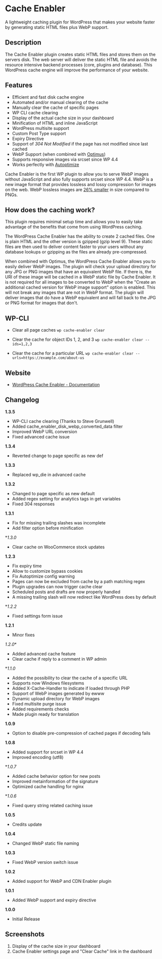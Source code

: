 # Cache Enabler
A lightweight caching plugin for WordPress that makes your website faster by generating static HTML files plus WebP support.

## Description

The Cache Enabler plugin creates static HTML files and stores them on the servers disk. The web server will deliver the static HTML file and avoids the resource intensive backend processes (core, plugins and database). This WordPress cache engine will improve the performance of your website.

## Features 
* Efficient and fast disk cache engine
* Automated and/or manual clearing of the cache
* Manually clear the cache of specific pages
* WP CLI cache clearing
* Display of the actual cache size in your dashboard
* Minification of HTML and inline JavaScript
* WordPress multisite support
* Custom Post Type support
* Expiry Directive
* Support of *304 Not Modified* if the page has not modified since last cached
* WebP Support (when combined with [Optimus](https://optimus.io "Optimus"))
* Supports responsive images via srcset since WP 4.4
* Works perfectly with [Autoptimize](https://wordpress.org/plugins/autoptimize/)

Cache Enabler is the first WP plugin to allow you to serve WebP images without JavaScript and also fully supports srcset since WP 4.4. WebP is a new image format that provides lossless and lossy compression for images on the web. WebP lossless images are [26% smaller](https://developers.google.com/speed/webp/docs/webp_lossless_alpha_study#results "webp lossless alpha study") in size compared to PNGs.


## How does the caching work? 
This plugin requires minimal setup time and allows you to easily take advantage of the benefits that come from using WordPress caching.

The WordPress Cache Enabler has the ability to create 2 cached files. One is plain HTML and the other version is gzipped (gzip level 9). These static files are then used to deliver content faster to your users without any database lookups or gzipping as the files are already pre-compressed.

When combined with Optimus, the WordPress Cache Enabler allows you to easily deliver WebP images. The plugin will check your upload directory for any JPG or PNG images that have an equivalent WebP file. If there is, the URI of these image will be cached in a WebP static file by Cache Enabler. It is not required for all images to be converted to WebP when the "Create an additional cached version for WebP image support" option is enabled. This will not break any images that are not in WebP format. The plugin will deliver images that do have a WebP equivalent and will fall back to the JPG or PNG format for images that don't.


## WP-CLI

* Clear all page caches
  `wp cache-enabler clear`

* Clear the cache for object IDs 1, 2, and 3
  `wp cache-enabler clear --ids=1,2,3`

* Clear the cache for a particular URL
  `wp cache-enabler clear --urls=https://example.com/about-us`

## Website
* [WordPress Cache Enabler - Documentation](https://www.keycdn.com/support/wordpress-cache-enabler-plugin "WordPress Cache Enabler - Documentation")

## Changelog

**1.3.5**
* WP-CLI cache clearing (Thanks to Steve Grunwell)
* Added cache_enabler_disk_webp_converted_data filter
* Improved WebP URL conversion
* Fixed advanced cache issue

**1.3.4**
* Reverted change to page specific as new def

**1.3.3**
* Replaced wp_die in advanced cache

**1.3.2**
* Changed to page specific as new default
* Added regex setting for analytics tags in get variables
* Fixed 304 responses

**1.3.1**
* Fix for missing trailing slashes was incomplete
* Add filter option before minification

**1.3.0*
* Clear cache on WooCommerce stock updates

**1.2.3**
* Fix expiry time
* Allow to customize bypass cookies
* Fix Autoptimize config warning
* Pages can now be excluded from cache by a path matching regex
* Plugin upgrades can now trigger cache clear
* Scheduled posts and drafts are now properly handled
* A missing trailing slash will now redirect like WordPress does by default

**1.2.2*
* Fixed settings form issue

**1.2.1**
* Minor fixes

*1.2.0**
* Added advanced cache feature
* Clear cache if reply to a comment in WP admin

**1.1.0*
* Added the possibility to clear the cache of a specific URL
* Supports now Windows filesystems
* Added X-Cache-Handler to indicate if loaded through PHP
* Support of WebP images generated by ewww
* Dynamic upload directory for WebP images
* Fixed multisite purge issue
* Added requirements checks
* Made plugin ready for translation

**1.0.9**
* Option to disable pre-compression of cached pages if decoding fails

**1.0.8**
* Added support for srcset in WP 4.4
* Improved encoding (utf8)

**1.0.7*
* Added cache behavior option for new posts
* Improved metainformation of the signature
* Optimized cache handling for nginx

**1.0.6*
* Fixed query string related caching issue

**1.0.5**
* Credits update

**1.0.4**
* Changed WebP static file naming

**1.0.3**
* Fixed WebP version switch issue

**1.0.2**
* Added support for WebP and CDN Enabler plugin

**1.0.1**
* Added WebP support and expiry directive

**1.0.0**
* Initial Release

## Screenshots

1. Display of the cache size in your dashboard
2. Cache Enabler settings page and "Clear Cache" link in the dashboard
